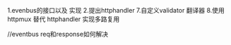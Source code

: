 1.evenbus的接口以及  实现
2.提出httphandler
7.自定义validator 翻译器 
8.使用httpmux 替代 httphandler 实现多路复用

//eventbus  req和response如何解决